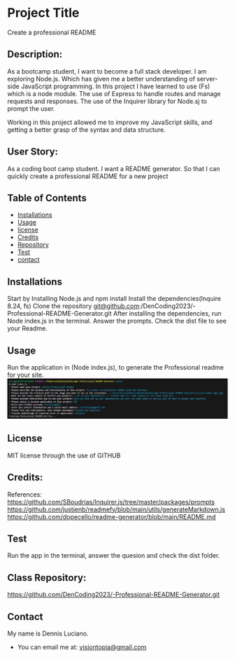 # Project Title
Create a professional README

## Description: 
As a bootcamp student, I want to become a full stack developer. I am exploring Node.js. Which has given me a better understanding of server-side JavaScript  programming. In this project I have learned to use (Fs) which is a node module. The use of Express to handle routes and manage requests and responses. The use of the Inquirer library  for Node.sj to prompt the user. 

Working in this project allowed me to improve my JavaScript skills, and getting a better grasp of the syntax and data structure. 


## User Story:
As a coding boot camp student. 
I want a README generator. So that I can quickly create a professional README for a new project

  ## Table of Contents
  * [Installations](#installations)
  * [Usage](#usage)
  * [license](#license)
  * [Credits](#credits)
  * [Repository](#class-repository)
  * [Test](#test)
  * [contact](#contact)

## Installations
Start by Installing Node.js and npm install
Install the dependencies(Inquire 8.24, fs)
Clone the repository git@github.com:/DenCoding2023/-Professional-README-Generator.git
After installing the dependencies, run Node index.js in the terminal.
Answer the prompts.
Check the dist file to see your Readme.

## Usage
Run the application in (Node index.js), to generate the Professional readme for your site. 
![Alt text](<assest/readme img2.jpg>)

## License
MIT license through the use of GITHUB

## Credits:
References:
https://github.com/SBoudrias/Inquirer.js/tree/master/packages/prompts
https://github.com/justjenb/readmefy/blob/main/utils/generateMarkdown.js
https://github.com/dopecello/readme-generator/blob/main/README.md

## Test
Run the app in the terminal, answer the quesion and check the dist folder. 


## Class Repository:
https://github.com/DenCoding2023/-Professional-README-Generator.git

## Contact 
My name is Dennis Luciano.
* You can email me at: visiontopia@gmail.com
